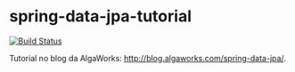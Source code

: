 # spring-data-jpa-tutorial
[![Build Status](https://travis-ci.org/paulosalgado/spring-data-jpa-tutorial.svg?branch=master)](https://travis-ci.org/paulosalgado/spring-data-jpa-tutorial)

Tutorial no blog da AlgaWorks: http://blog.algaworks.com/spring-data-jpa/.
